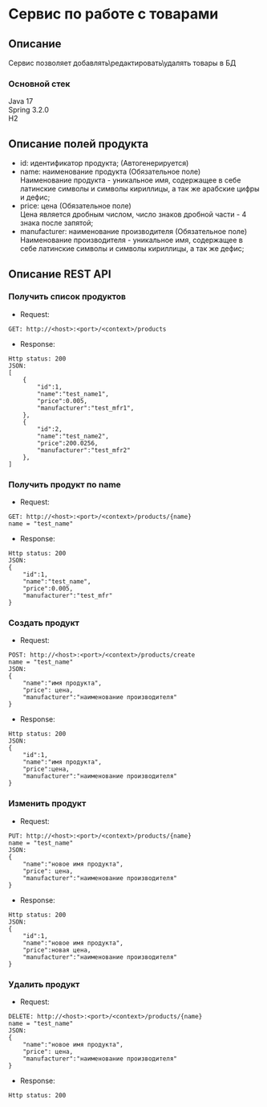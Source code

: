 # Сервис по работе с товарами

## Описание
Сервис позволяет добавлять\редактировать\удалять товары в БД

### Основной стек
Java 17   
Spring 3.2.0   
H2

## Описание полей продукта
- id: идентификатор продукта; (Автогенерируется)
- name: наименование продукта (Обязательное поле)   
Наименование продукта - уникальное имя, содержащее в себе латинские символы и символы кириллицы, а так же арабские цифры и дефис;
- price: цена (Обязательное поле)   
Цена является дробным числом, число знаков дробной части - 4 знака после запятой;
- manufacturer: наименование производителя (Обязательное поле)   
Наименование производителя - уникальное имя, содержащее в себе латинские символы и символы кириллицы, а так же дефис;

## Описание REST API
### Получить список продуктов
- Request:   
```
GET: http://<host>:<port>/<context>/products
```
- Response:    
```
Http status: 200   
JSON:
[
    {
        "id":1,
        "name":"test_name1",
        "price":0.005,
        "manufacturer":"test_mfr1",
    },
    {
        "id":2,
        "name":"test_name2",
        "price":200.0256,
        "manufacturer":"test_mfr2"
    },
]
```
### Получить продукт по name
- Request:
```
GET: http://<host>:<port>/<context>/products/{name}   
name = "test_name"
```
- Response:
```
Http status: 200   
JSON:
{
    "id":1,
    "name":"test_name",
    "price":0.005,
    "manufacturer":"test_mfr"
}
```
### Создать продукт
- Request:
```
POST: http://<host>:<port>/<context>/products/create 
name = "test_name"   
JSON:   
{
    "name":"имя продукта",
    "price": цена,
    "manufacturer":"наименование производителя"
}
```
- Response:
```
Http status: 200   
JSON:
{
    "id":1,
    "name":"имя продукта",
    "price":цена,
    "manufacturer":"наименование производителя"
}
```
### Изменить продукт
- Request:
```
PUT: http://<host>:<port>/<context>/products/{name} 
name = "test_name"   
JSON:   
{
    "name":"новое имя продукта",
    "price": цена,
    "manufacturer":"наименование производителя"
}
```
- Response:
```
Http status: 200   
JSON:
{
    "id":1,
    "name":"новое имя продукта",
    "price":новая цена,
    "manufacturer":"наименование производителя"
}
```
### Удалить продукт
- Request:
```
DELETE: http://<host>:<port>/<context>/products/{name} 
name = "test_name"   
JSON:   
{
    "name":"новое имя продукта",
    "price": цена,
    "manufacturer":"наименование производителя"
}
```
- Response:
```
Http status: 200   
```